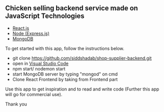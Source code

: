 
## Chicken selling backend service made on JavaScript Technologies
 
 * <a href="https://reactjs.org/" target="_blank">React.js</a>
 * <a href="http://expressjs.com/" target="_blank">Node (Express.js)</a> 
 * <a href="https://www.mongodb.com/" target="_blank">MongoDB</a>
 

To get started with this app, follow the instructions below.

* git clone https://github.com/siddshadab/shop-supplier-backend.git
* open in <a href="https://code.visualstudio.com/" target="_blank">Visual Studio Code</a> 
* npm start/ nodemon start
* start MongoDB server by typing "mongod" on cmd
* Clone React Frontend by taking from Frontend part

Use this app to get inspiration and to read and write code (Further this app will go for commercial use).

Thank you
